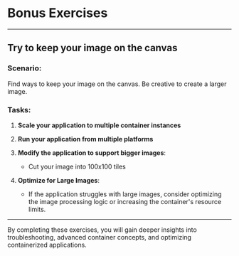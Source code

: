 # Bonus Exercises

---

## Try to keep your image on the canvas

### Scenario:
Find ways to keep your image on the canvas. Be creative to create a larger image.

### Tasks:
1. **Scale your application to multiple container instances**

2. **Run your application from multiple platforms**

3. **Modify the application to support bigger images**:
    - Cut your image into 100x100 tiles

4. **Optimize for Large Images**:
    - If the application struggles with large images, consider optimizing the image processing logic or increasing the container's resource limits.

---

By completing these exercises, you will gain deeper insights into troubleshooting, advanced container concepts, and optimizing containerized applications.
